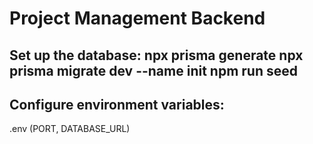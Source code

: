 # Project Management Backend

## Set up the database: npx prisma generate npx prisma migrate dev --name init npm run seed

## Configure environment variables:

.env (PORT, DATABASE_URL)